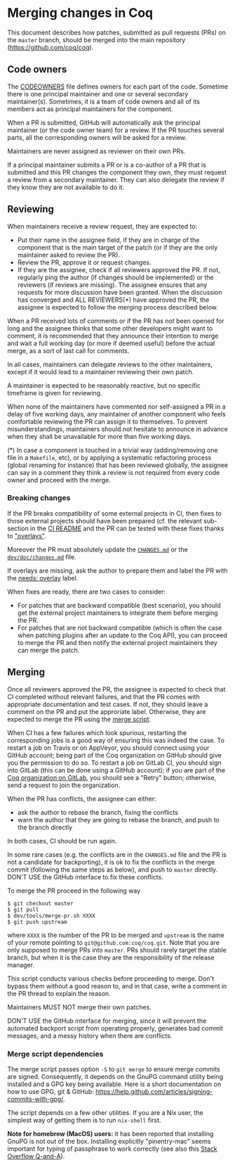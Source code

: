 # Merging changes in Coq

This document describes how patches, submitted as pull requests (PRs) on the
`master` branch, should be merged into the main repository
(https://github.com/coq/coq).

## Code owners

The [CODEOWNERS](../../.github/CODEOWNERS) file defines owners for each part of
the code. Sometime there is one principal maintainer and one or several
secondary maintainer(s). Sometimes, it is a team of code owners and all of its
members act as principal maintainers for the component.

When a PR is submitted, GitHub will automatically ask the principal
maintainer (or the code owner team) for a review. If the PR touches several
parts, all the corresponding owners will be asked for a review.

Maintainers are never assigned as reviewer on their own PRs.

If a principal maintainer submits a PR or is a co-author of a PR that is
submitted and this PR changes the component they own, they must request a
review from a secondary maintainer. They can also delegate the review if they
know they are not available to do it.

## Reviewing

When maintainers receive a review request, they are expected to:

* Put their name in the assignee field, if they are in charge of the component
  that is the main target of the patch (or if they are the only maintainer asked
  to review the PR).
* Review the PR, approve it or request changes.
* If they are the assignee, check if all reviewers approved the PR. If not,
  regularly ping the author (if changes should be implemented) or the reviewers
  (if reviews are missing). The assignee ensures that any requests for more
  discussion have been granted. When the discussion has converged and ALL
  REVIEWERS(*) have approved the PR, the assignee is expected to follow the merging
  process described below.

When a PR received lots of comments or if the PR has not been opened for long
and the assignee thinks that some other developers might want to comment,
it is recommended that they announce their intention to merge and wait a full
working day (or more if deemed useful) before the actual merge, as a sort of
last call for comments.

In all cases, maintainers can delegate reviews to the other maintainers,
except if it would lead to a maintainer reviewing their own patch.

A maintainer is expected to be reasonably reactive, but no specific timeframe is
given for reviewing.

When none of the maintainers have commented nor self-assigned a PR in a delay
of five working days, any maintainer of another component who feels comfortable
reviewing the PR can assign it to themselves. To prevent misunderstandings,
maintainers should not hesitate to announce in advance when they shall be
unavailable for more than five working days.

(*) In case a component is touched in a trivial way (adding/removing one file in
a `Makefile`, etc), or by applying a systematic refactoring process (global
renaming for instance) that has been reviewed globally, the assignee can
say in a comment they think a review is not required from every code owner and
proceed with the merge.

### Breaking changes

If the PR breaks compatibility of some external projects in CI, then fixes to
those external projects should have been prepared (cf. the relevant sub-section
in the [CI README](../ci/README.md#Breaking-changes) and the PR can be tested
with these fixes thanks to ["overlays"](../ci/user-overlays/README.md).

Moreover the PR must absolutely update the [`CHANGES.md`](../../CHANGES.md) or
the [`dev/doc/changes.md`](changes.md) file.

If overlays are missing, ask the author to prepare them and label the PR with
the [needs: overlay](https://github.com/coq/coq/labels/needs%3A%20overlay) label.

When fixes are ready, there are two cases to consider:

- For patches that are backward compatible (best scenario), you should get the
  external project maintainers to integrate them before merging the PR.
- For patches that are not backward compatible (which is often the case when
  patching plugins after an update to the Coq API), you can proceed to merge
  the PR and then notify the external project maintainers they can merge the
  patch.

## Merging

Once all reviewers approved the PR, the assignee is expected to check that CI
completed without relevant failures, and that the PR comes with appropriate
documentation and test cases. If not, they should leave a comment on the PR and
put the approriate label. Otherwise, they are expected to merge the PR using the
[merge script](../tools/merge-pr.sh).

When CI has a few failures which look spurious, restarting the corresponding
jobs is a good way of ensuring this was indeed the case.
To restart a job on Travis or on AppVeyor, you should connect using your GitHub
account; being part of the Coq organization on GitHub should give you the
permission to do so.
To restart a job on GitLab CI, you should sign into GitLab (this can be done
using a GitHub account); if you are part of the
[Coq organization on GitLab](https://gitlab.com/coq), you should see a "Retry"
button; otherwise, send a request to join the organization.

When the PR has conflicts, the assignee can either:
- ask the author to rebase the branch, fixing the conflicts
- warn the author that they are going to rebase the branch, and push to the
  branch directly

In both cases, CI should be run again.

In some rare cases (e.g. the conflicts are in the `CHANGES.md` file and the PR
is not a candidate for backporting), it is ok to fix
the conflicts in the merge commit (following the same steps as below), and push
to `master` directly. DON'T USE the GitHub interface to fix these conflicts.

To merge the PR proceed in the following way
```
$ git checkout master
$ git pull
$ dev/tools/merge-pr.sh XXXX
$ git push upstream
```
where `XXXX` is the number of the PR to be merged and `upstream` is the name
of your remote pointing to `git@github.com:coq/coq.git`.
Note that you are only supposed to merge PRs into `master`. PRs should rarely
target the stable branch, but when it is the case they are the responsibility
of the release manager.

This script conducts various checks before proceeding to merge. Don't bypass them
without a good reason to, and in that case, write a comment in the PR thread to
explain the reason.

Maintainers MUST NOT merge their own patches.

DON'T USE the GitHub interface for merging, since it will prevent the automated
backport script from operating properly, generates bad commit messages, and a
messy history when there are conflicts.

### Merge script dependencies

The merge script passes option `-S` to `git merge` to ensure merge commits
are signed. Consequently, it depends on the GnuPG command utility being
installed and a GPG key being available. Here is a short documentation on
how to use GPG, git & GitHub: https://help.github.com/articles/signing-commits-with-gpg/.

The script depends on a few other utilities. If you are a Nix user, the
simplest way of getting them is to run `nix-shell` first.

**Note for homebrew (MacOS) users:** it has been reported that installing GnuPG
is not out of the box. Installing explicitly "pinentry-mac" seems important for
typing of passphrase to work correctly (see also this
[Stack Overflow Q-and-A](https://stackoverflow.com/questions/39494631/gpg-failed-to-sign-the-data-fatal-failed-to-write-commit-object-git-2-10-0)).
